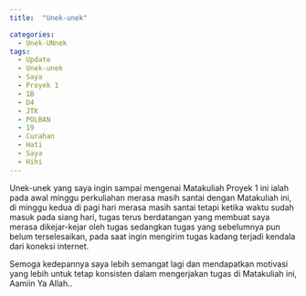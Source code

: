 ```yaml
---
title:  "Unek-unek"

categories: 
  - Unek-UNnek
tags:
  - Update 
  - Unek-unek 
  - Saya 
  - Proyek 1 
  - 1B
  - D4
  - JTK 
  - POLBAN 
  - 19 
  - Curahan
  - Hati
  - Saya
  - Hihi
---
```


Unek-unek yang saya ingin sampai mengenai Matakuliah Proyek 1 ini ialah pada awal minggu perkuliahan merasa masih santai dengan Matakuliah ini, di minggu kedua di pagi hari merasa masih santai tetapi ketika waktu sudah masuk pada siang hari, tugas terus berdatangan yang membuat saya merasa dikejar-kejar oleh tugas sedangkan tugas yang sebelumnya pun belum terselesaikan, pada saat ingin mengirim tugas kadang terjadi kendala dari koneksi internet.  <br>

Semoga kedepannya saya lebih semangat lagi dan mendapatkan motivasi yang lebih untuk tetap konsisten dalam 
mengerjakan tugas di Matakuliah ini, Aamiin Ya Allah..
